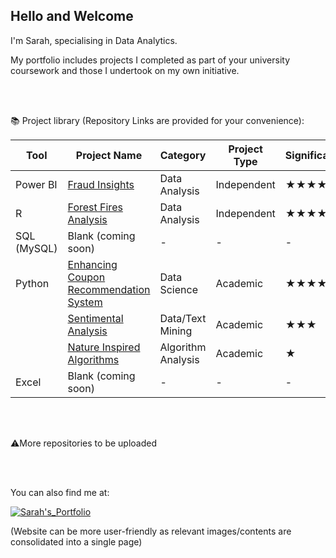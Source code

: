 ## Hello and Welcome

I'm Sarah, specialising in Data Analytics. 

My portfolio includes projects I completed as part of your university coursework and those I undertook on my own initiative. 

<br><br>

📚 Project library (Repository Links are provided for your convenience):

| Tool           | Project Name                                                                                                     | Category        | Project Type | Significance |
|----------------|------------------------------------------------------------------------------------------------------------------|-----------------|--------------|-------------|
| Power BI       | [Fraud Insights](https://github.com/sarhp/PowerBI__FraudAnalysis)                                                | Data Analysis    | Independent   | ★★★★★        |
| R              | [Forest Fires Analysis](https://github.com/sarhp/R__ForestFiresAnalysis)                                         | Data Analysis    | Independent   | ★★★★        |
| SQL (MySQL)    | Blank (coming soon)                                                                                              | -           | -        | -       |
| Python         | [Enhancing Coupon Recommendation System](https://github.com/sarhp/Python__EnhancingCouponRecommendationSystem)   | Data Science     | Academic      | ★★★★✰        |
|                | [Sentimental Analysis](https://github.com/sarhp/Python__TextMiningProject)                                       | Data/Text Mining      | Academic      | ★★★         |
|                | [Nature Inspired Algorithms](https://github.com/sarhp/Python__NatureInspiredAlgorithms)                          | Algorithm Analysis | Academic    | ★           |
| Excel          | Blank (coming soon)                                                                                              | -           | -        | -       |

<br>
<br>

⚠️More repositories to be uploaded

<br>
<br>

You can also find me at: 

[![Sarah's_Portfolio](https://img.shields.io/badge/Sarah's_Portfolio-yellow?style=flat&logo=wordpress&link=https%3A%2F%2Fsarhp.wordpress.com)](https://sarhp.wordpress.com)

(Website can be more user-friendly as relevant images/contents are consolidated into a single page)



